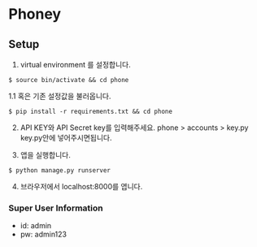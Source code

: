 # Phoney


## Setup 
1. virtual environment 를 설정합니다.  
```
$ source bin/activate && cd phone
```

1.1 혹은 기존 설정값을 불러옵니다.
```
$ pip install -r requirements.txt && cd phone
```

2. API KEY와 API Secret key를 입력해주세요.
phone > accounts > key.py
key.py안에 넣어주시면됩니다. 

3. 앱을 실행합니다. 
```
$ python manage.py runserver
```

4. 브라우저에서 localhost:8000를 엽니다. 

### Super User Information
* id: admin
* pw: admin123
